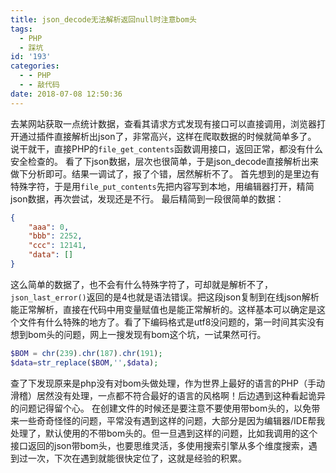 ```yaml
---
title: json_decode无法解析返回null时注意bom头
tags:
  - PHP
  - 踩坑
id: '193'
categories:
  - - PHP
  - - 敲代码
date: 2018-07-08 12:50:36
---
```


去某网站获取一点统计数据，查看其请求方式发现有接口可以直接调用，浏览器打开通过插件直接解析出json了，非常高兴，这样在爬取数据的时候就简单多了。 说干就干，直接PHP的`file_get_contents`函数调用接口，返回正常，都没有什么安全检查的。 看了下json数据，层次也很简单，于是json\_decode直接解析出来做下分析即可。结果一调试了，报了个错，居然解析不了。 首先想到的是里边有特殊字符，于是用`file_put_contents`先把内容写到本地，用编辑器打开，精简json数据，再次尝试，发现还是不行。 最后精简到一段很简单的数据：

```json
{
    "aaa": 0,
    "bbb": 2252,
    "ccc": 12141,
    "data": []
}
```

这么简单的数据了，也不会有什么特殊字符了，可却就是解析不了，`json_last_error()`返回的是4也就是语法错误。把这段json复制到在线json解析能正常解析，直接在代码中用变量赋值也是能正常解析的。这样基本可以确定是这个文件有什么特殊的地方了。看了下编码格式是utf8没问题的，第一时间其实没有想到bom头的问题，网上一搜发现有bom这个坑，一试果然可行。

```php
$BOM = chr(239).chr(187).chr(191); 
$data=str_replace($BOM,'',$data);
```

查了下发现原来是php没有对bom头做处理，作为世界上最好的语言的PHP（手动滑稽）居然没有处理，一点都不符合最好的语言的风格啊！后边遇到这种看起诡异的问题记得留个心。 在创建文件的时候还是要注意不要使用带bom头的，以免带来一些奇奇怪怪的问题，平常没有遇到这样的问题，大部分是因为编辑器/IDE帮我处理了，默认使用的不带bom头的。但一旦遇到这样的问题，比如我调用的这个接口返回的json带bom头，也要思维灵活，多使用搜索引擎从多个维度搜索，遇到过一次，下次在遇到就能很快定位了，这就是经验的积累。